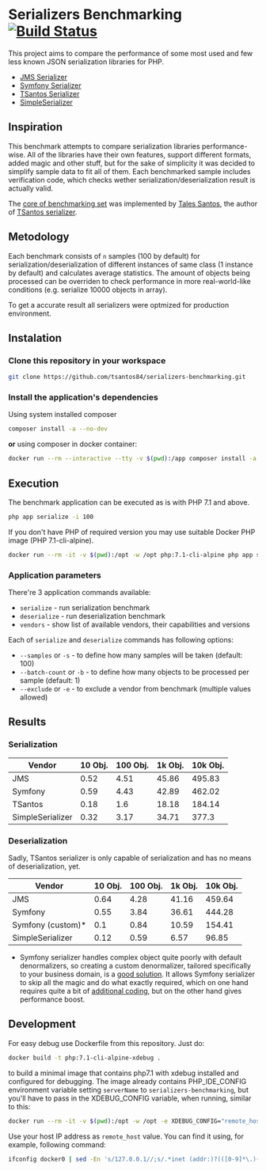 # Serializers Benchmarking [![Build Status](https://travis-ci.org/tsantos84/serializers-benchmarking.svg?branch=master)](https://travis-ci.org/tsantos84/serializers-benchmarking)

This project aims to compare the performance of some most used and few less known JSON serialization libraries for PHP.

- [JMS Serializer](http://jmsyst.com/libs/serializer)
- [Symfony Serializer](https://symfony.com/doc/current/components/serializer.html)
- [TSantos Serializer](https://github.com/tsantos84/serializer)
- [SimpleSerializer](https://github.com/opensoft/simple-serializer/)

## Inspiration

This benchmark attempts to compare serialization libraries performance-wise. All of the libraries have their own features,
support different formats, added magic and other stuff, but for the sake of simplicity it was decided to simplify sample data
to fit all of them. Each benchmarked sample includes verification code, which checks wether serialization/deserialization
result is actually valid.

The [core of benchmarking set](https://github.com/tsantos84/serializers-benchmarking) was implemented by [Tales Santos](https://github.com/tsantos84), the author of
[TSantos serializer](https://github.com/tsantos84/serializer).

## Metodology

Each benchmark consists of `n` samples (100 by default) for serialization/deserialization of different instances of same
class (1 instance by default) and calculates average statistics. The amount of objects being processed can be overriden 
to check performance in more real-world-like conditions (e.g. serialize 10000 objects in array).

To get a accurate result all serializers were optmized for production environment.

## Instalation

### Clone this repository in your workspace

```bash
git clone https://github.com/tsantos84/serializers-benchmarking.git
```

### Install the application's dependencies

Using system installed composer

```bash
composer install -a --no-dev
```

**or** using composer in docker container:

```bash
docker run --rm --interactive --tty -v $(pwd):/app composer install -a --no-dev
```

## Execution

The benchmark application can be executed as is with PHP 7.1 and above.

```bash
php app serialize -i 100
```

If you don't have PHP of required version you may use suitable Docker PHP image (PHP 7.1-cli-alpine).

```bash
docker run --rm -it -v $(pwd):/opt -w /opt php:7.1-cli-alpine php app serialize
```

### Application parameters

There're 3 application commands available:
  - `serialize` - run serialization benchmark
  - `deserialize` - run deserialization benchmark
  - `vendors` - show list of available vendors, their capabilities and versions
 
Each of `serialize` and `deserialize` commands has following options:
  - `--samples` or `-s` - to define how many samples will be taken (default: 100)
  - `--batch-count` or `-b` - to define how many objects to be processed per sample (default: 1)
  - `--exclude` or `-e` - to exclude a vendor from benchmark (multiple values allowed)


## Results
### Serialization

| Vendor            | 10 Obj.| 100 Obj. | 1k Obj. | 10k Obj. |
|-------------------|--------|----------|---------|----------|
| JMS               | 0.52   | 4.51     | 45.86   | 495.83   |
| Symfony           | 0.59   | 4.43     | 42.89   | 462.02   |
| TSantos           | 0.18   | 1.6      | 18.18   | 184.14   |
| SimpleSerializer  | 0.32   | 3.17     | 34.71   | 377.3    |

### Deserialization
Sadly, TSantos serializer is only capable of serialization and has no means of deserialization, yet.

| Vendor            | 10 Obj.| 100 Obj. | 1k Obj. | 10k Obj. |
|-------------------|--------|----------|---------|----------|
| JMS               | 0.64   | 4.28     | 41.16   | 459.64   |
| Symfony           | 0.55   | 3.84     | 36.61   | 444.28   |
| Symfony (custom)* | 0.1    | 0.84     | 10.59   | 154.41   |
| SimpleSerializer  | 0.12   | 0.59     | 6.57    | 96.85    |

* Symfony serializer handles complex object quite poorly with default denormalizers, so creating a custom denormalizer,
tailored specifically to your business domain, is a [good solution](https://thomas.jarrand.fr/blog/serialization/). It
allows Symfony serializer to skip all the magic and do what exactly required, which on one hand requires quite a bit of
[additional coding](blob/master/src/Unserialize/Symfony/PersonDenormalizer.php), but on the other hand gives performance boost.  

## Development

For easy debug use Dockerfile from this repository. Just do:

```bash
docker build -t php:7.1-cli-alpine-xdebug .
```

to build a minimal image that contains php7.1 with xdebug installed and configured for debugging.
The image already contains PHP_IDE_CONFIG environment variable setting `serverName` to `serializers-benchmarking`,
but you'll have to pass in the XDEBUG_CONFIG variable, when running, similar to this:

```bash
docker run --rm -it -v $(pwd):/opt -w /opt -e XDEBUG_CONFIG="remote_host=172.17.0.1" php:7.1-cli-alpine-xdebug php app.php 1
```

Use your host IP address as `remote_host` value. You can find it using, for example, following command:

```bash
ifconfig docker0 | sed -En 's/127.0.0.1//;s/.*inet (addr:)?(([0-9]*\.){3}[0-9]*).*/\2/p'
```
